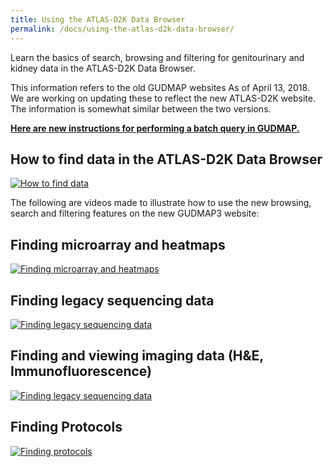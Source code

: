 ```yaml
---
title: Using the ATLAS-D2K Data Browser
permalink: /docs/using-the-atlas-d2k-data-browser/
---
```


Learn the basics of search, browsing and filtering for genitourinary and kidney data in the ATLAS-D2K Data Browser.

This information refers to the old GUDMAP websites As of April 13, 2018. We are working on updating these to reflect the new ATLAS-D2K website. The information is somewhat similar between the two versions.

**[Here are new instructions for performing a batch query in GUDMAP.](../batch-query)**

## How to find data in the ATLAS-D2K Data Browser

[![How to find data](https://img.youtube.com/vi/sBgHkdFLfp4/0.jpg)](https://www.youtube.com/watch?v=sBgHkdFLfp4)

The following are videos made to illustrate how to use the new browsing, search and filtering features on the new GUDMAP3 website:

## Finding microarray and heatmaps

[![Finding microarray and heatmaps](https://img.youtube.com/vi/rdJiBc4ha3s/0.jpg)](https://www.youtube.com/watch?v=rdJiBc4ha3s)

## Finding legacy sequencing data

[![Finding legacy sequencing data](https://img.youtube.com/vi/RLf9lNhE3xY/0.jpg)](https://www.youtube.com/watch?v=RLf9lNhE3xY)

## Finding and viewing imaging data (H&E, Immunofluorescence)

[![Finding legacy sequencing data](https://img.youtube.com/vi/trG-TikzCPc/0.jpg)](https://www.youtube.com/watch?v=trG-TikzCPc)

## Finding Protocols

[![Finding protocols](https://img.youtube.com/vi/BLL58P0t99I/0.jpg)](https://www.youtube.com/watch?v=BLL58P0t99I)
